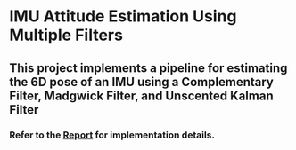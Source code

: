 # IMU Attitude Estimation Using Multiple Filters
## This project implements a pipeline for estimating the 6D pose of an IMU using a Complementary Filter, Madgwick Filter, and Unscented Kalman Filter

### Refer to the [Report](Report.pdf) for implementation details.
